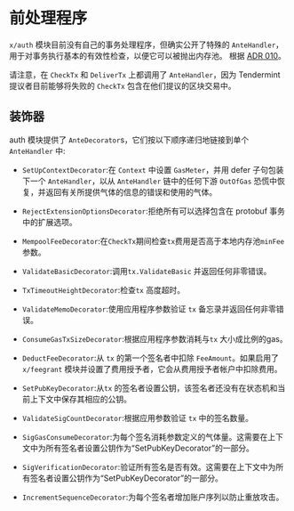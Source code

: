 # 前处理程序

`x/auth` 模块目前没有自己的事务处理程序，但确实公开了特殊的 `AnteHandler`，用于对事务执行基本的有效性检查，以便它可以被抛出内存池。
根据 [ADR 010](https://github.com/cosmos/cosmos-sdk/blob/v0.43.0-alpha1/docs/架构/adr-010-modular-antehandler.md)。

请注意，在 `CheckTx` 和 `DeliverTx` 上都调用了 `AnteHandler`，因为 Tendermint 提议者目前能够将失败的 `CheckTx` 包含在他们提议的区块交易中。

## 装饰器

auth 模块提供了 `AnteDecorator`s，它们按以下顺序递归地链接到单个 `AnteHandler` 中:

- `SetUpContextDecorator`:在 `Context` 中设置 `GasMeter`，并用 defer 子句包装下一个 `AnteHandler`，以从 `AnteHandler` 链中的任何下游 `OutOfGas` 恐慌中恢复，并返回有关所提供气体的信息的错误和使用的气体。

- `RejectExtensionOptionsDecorator`:拒绝所有可以选择包含在 protobuf 事务中的扩展选项。

- `MempoolFeeDecorator`:在`CheckTx`期间检查`tx`费用是否高于本地内存池`minFee`参数。

- `ValidateBasicDecorator`:调用`tx.ValidateBasic` 并返回任何非零错误。

- `TxTimeoutHeightDecorator`:检查`tx` 高度超时。

- `ValidateMemoDecorator`:使用应用程序参数验证 `tx` 备忘录并返回任何非零错误。

- `ConsumeGasTxSizeDecorator`:根据应用程序参数消耗与`tx` 大小成比例的gas。

- `DeductFeeDecorator`:从 `tx` 的第一个签名者中扣除 `FeeAmount`。如果启用了 `x/feegrant` 模块并设置了费用授予者，它会从费用授予者帐户中扣除费用。

- `SetPubKeyDecorator`:从`tx` 的签名者设置公钥，该签名者还没有在状态机和当前上下文中保存其相应的公钥。

- `ValidateSigCountDecorator`:根据应用参数验证 `tx` 中的签名数量。

- `SigGasConsumeDecorator`:为每个签名消耗参数定义的气体量。这需要在上下文中为所有签名者设置公钥作为“SetPubKeyDecorator”的一部分。

- `SigVerificationDecorator`:验证所有签名是否有效。这需要在上下文中为所有签名者设置公钥作为“SetPubKeyDecorator”的一部分。

- `IncrementSequenceDecorator`:为每个签名者增加账户序列以防止重放攻击。 